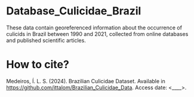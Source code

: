 # Database_Culicidae_Brazil
These data contain georeferenced information about the occurrence of culicids in Brazil between 1990 and 2021, collected from online databases and published scientific articles.

# How to cite?
Medeiros, Í. L. S. (2024). Brazilian Culicidae Dataset. Available in https://github.com/ittalom/Brazilian_Culicidae_Data. Access date: <____>.
